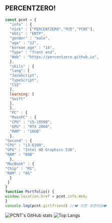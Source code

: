 ## PERCENTZERO!
```js
const pcnt = {
  "info" : {
  "nick" : ["PERCENTZERO","퍼젠","PCNT"],
  "mbti" : "ENTP",
  "gender" : "male",
  "age" : "12",
  "korean_age" : "14",
  "Type" : "front end",
  "Web" : "https://percentzero.github.io",
  },
  "skils" : {
  "lang": [
  "JavaScript",
  "TypeScript",
  "CSS"
  ],
  learning: [
  "Swift"
  ],
  },
  "PC" : {
  "MainPC" : {
  "CPU" : "i5-10500",
  "GPU" : "RTX 2060",
  "RAM" : "16GB"
  },
"Second" : {
"CPU" : "i3-6100",
"GPU" : "Intel HD Graphics 530",
"RAM" : "8GB"
  },
"MacBook" : {
"Chip" : "M1",
"RAM" : "8G"
  }
 }
}
function Portfolio() {
window.location.href = pcnt.info.Web;
}
console.log(pcnt.girlfriend) //❤️ 이젠 생겼어요❤️
```
![PCNT's GitHub stats](https://github-readme-stats.vercel.app/api?username=PERCENTZERO)
![Top Langs](https://github-readme-stats.vercel.app/api/top-langs/?username=PERCENTZERO)

